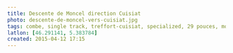 ```yaml
---
title: Descente de Moncel direction Cuisiat
photo: descente-de-moncel-vers-cuisiat.jpg
tags: combe, single track, treffort-cuisiat, specialized, 29 pouces, moncel
latlon: [46.291141, 5.383784]
created: 2015-04-12 17:15
---
```

